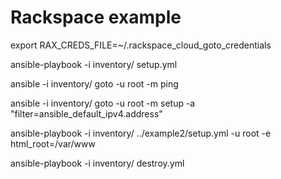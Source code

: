 # Rackspace example

export RAX_CREDS_FILE=~/.rackspace_cloud_goto_credentials

ansible-playbook -i inventory/ setup.yml

ansible -i inventory/ goto -u root -m ping

ansible -i inventory/ goto -u root -m setup -a "filter=ansible_default_ipv4.address"

ansible-playbook -i inventory/ ../example2/setup.yml -u root -e html_root=/var/www

ansible-playbook -i inventory/ destroy.yml
